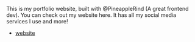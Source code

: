 This is my portfolio website, built with @PineappleRind (A great frontend dev).
You can check out my website here.
It has all my social media services I use and more!
- [website](http://andrew.nijmeh.net/)
